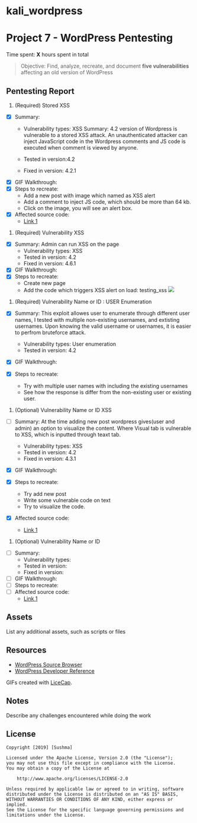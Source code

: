 # kali_wordpress
# Project 7 - WordPress Pentesting

Time spent: **X** hours spent in total

> Objective: Find, analyze, recreate, and document **five vulnerabilities** affecting an old version of WordPress

## Pentesting Report

1. (Required) Stored XSS
  - [X] Summary: 
    - Vulnerability types: XSS
    Summary: 4.2 version of Wordpress is vulnerable to a stored XSS attack. An unauthenticated attacker can inject JavaScript code in       the Wordpress comments and JS code is executed when comment is viewed by anyone.

    - Tested in version:4.2
    - Fixed in version: 4.2.1
  - [X] GIF Walkthrough: 
  - [X] Steps to recreate: 
      - Add a new post with image which named as XSS alert
      - Add a comment to inject JS code, which should be more than 64 kb.
      - Click on the image, you will see an alert box. 
  - [X] Affected source code:
    - [Link 1](https://core.trac.wordpress.org/changeset?sfp_email=&sfph_mail=&reponame=&new=32311%40branches%2F4.2&old=32300%40branches%2F4.2)
1. (Required) Vulnerability XSS
  - [X] Summary: Admin can run XSS on the page
    - Vulnerability types: XSS
    - Tested in version: 4.2
    - Fixed in version: 4.6.1
  - [X] GIF Walkthrough: 
  - [X] Steps to recreate: 
     - Create new page
     - Add the code which triggers XSS alert on load: testing_xss <img src = "#" onerror="alert('xss')">
     
  
1. (Required) Vulnerability Name or ID : USER Enumeration
  - [X] Summary: This exploit allowes user to enumerate through different user names, I tested with multiple non-existing usernames, and        extisting usernames. Upon knowing the valid username or usernames, it is easier to perfrom bruteforce attack. 
    - Vulnerability types: User enumeration
    - Tested in version: 4.2

  - [X] GIF Walkthrough: 
  - [X] Steps to recreate:
    - Try with multiple user names with including the existing usernames
    - See how the response is differ from the non-existing user or existing user. 
 
1. (Optional) Vulnerability Name or ID XSS
  - [ ] Summary: At the time adding new post wordpress gives(user and admin) an option to visualize the content. Where Visual tab is vulnerable to XSS, which is inputted through teaxt tab.
    - Vulnerability types: XSS
    - Tested in version: 4.2
    - Fixed in version: 4.3.1
  - [X] GIF Walkthrough: 
  - [X] Steps to recreate: 
     - Try add new post
     - Write some vulnerable code on text
     - Try to visualize the code.
     
  - [X] Affected source code:
    - [Link 1](https://core.trac.wordpress.org/browser/branches/4.3/src/wp-admin/post-new.php?rev=34199)
1. (Optional) Vulnerability Name or ID
  - [ ] Summary: 
    - Vulnerability types:
    - Tested in version:
    - Fixed in version: 
  - [ ] GIF Walkthrough: 
  - [ ] Steps to recreate: 
  - [ ] Affected source code:
    - [Link 1](https://core.trac.wordpress.org/browser/tags/version/src/source_file.php) 

## Assets

List any additional assets, such as scripts or files

## Resources

- [WordPress Source Browser](https://core.trac.wordpress.org/browser/)
- [WordPress Developer Reference](https://developer.wordpress.org/reference/)

GIFs created with [LiceCap](http://www.cockos.com/licecap/).

## Notes

Describe any challenges encountered while doing the work

## License

    Copyright [2019] [Sushma]

    Licensed under the Apache License, Version 2.0 (the "License");
    you may not use this file except in compliance with the License.
    You may obtain a copy of the License at

        http://www.apache.org/licenses/LICENSE-2.0

    Unless required by applicable law or agreed to in writing, software
    distributed under the License is distributed on an "AS IS" BASIS,
    WITHOUT WARRANTIES OR CONDITIONS OF ANY KIND, either express or implied.
    See the License for the specific language governing permissions and
    limitations under the License.
